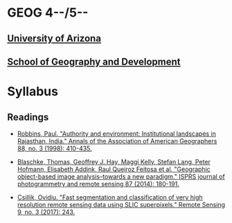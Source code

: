 # GEOG 4--/5--

## [University of Arizona](https://www.arizona.edu/)

## [School of Geography and Development](https://geography.arizona.edu/)

# Syllabus


## Readings

* [Robbins, Paul. "Authority and environment: Institutional landscapes in Rajasthan, India." Annals of the Association of American Geographers 88, no. 3 (1998): 410-435.](https://www.tandfonline.com/doi/pdf/10.1111/0004-5608.00107?casa_token=orLt_e8ejrIAAAAA:lZZqsQ0vDV645gUSbh8PasvmHzWi9kfl83-Lg_5cWVVrFVc85LXeuJQH2E9-uGZ2-MuHciG4DqlXpg)

* [Blaschke, Thomas, Geoffrey J. Hay, Maggi Kelly, Stefan Lang, Peter Hofmann, Elisabeth Addink, Raul Queiroz Feitosa et al. "Geographic object-based image analysis–towards a new paradigm." ISPRS journal of photogrammetry and remote sensing 87 (2014): 180-191.](https://www.sciencedirect.com/science/article/pii/S0924271613002220)

* [Csillik, Ovidiu. "Fast segmentation and classification of very high resolution remote sensing data using SLIC superpixels." Remote Sensing 9, no. 3 (2017): 243.](https://www.mdpi.com/2072-4292/9/3/243/htm)
